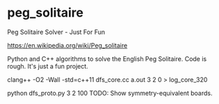 # peg_solitaire
Peg Solitaire Solver - Just For Fun

https://en.wikipedia.org/wiki/Peg_solitaire

Python and C++ algorithms to solve the English Peg Solitaire.
Code is rough. It's just a fun project.

clang++ -O2 -Wall -std=c++11 dfs_core.cc
a.out 3 2 0 > log_core_320

python dfs_proto.py 3 2 100
  TODO: Show symmetry-equivalent boards.

